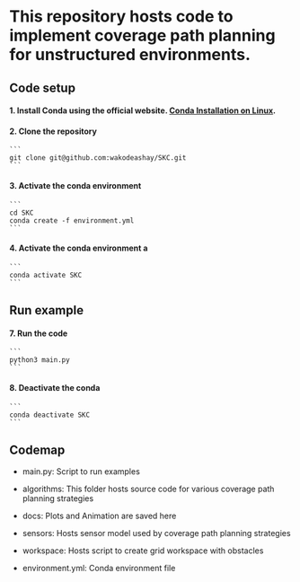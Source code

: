 # This repository hosts code to implement coverage path planning for unstructured environments. #

## Code setup 
#### 1. Install Conda using the official website. [Conda Installation on Linux](https://docs.conda.io/projects/conda/en/latest/user-guide/install/linux.html).

#### 2. Clone the repository
    ```
    git clone git@github.com:wakodeashay/SKC.git
    ```

#### 3. Activate the conda environment
    ```
    cd SKC
    conda create -f environment.yml
    ```

#### 4. Activate the conda environment a
    ```
    conda activate SKC
    ```

## Run example

#### 7. Run the code
    ```
    python3 main.py
    ```

#### 8. Deactivate the conda 
    ```
    conda deactivate SKC
    ```

## Codemap

* main.py: Script to run examples

* algorithms: This folder hosts source code for various coverage path planning strategies 

* docs: Plots and Animation are saved here

* sensors: Hosts sensor model used by coverage path planning strategies

* workspace: Hosts script to create grid workspace with obstacles

* environment.yml: Conda environment file
